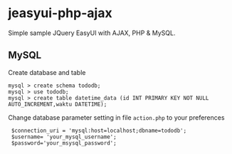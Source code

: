 jeasyui-php-ajax
================

Simple sample JQuery EasyUI with AJAX, PHP & MySQL.

MySQL
-----
Create database and table
```
mysql > create schema tododb;
mysql > use tododb;
mysql > create table datetime_data (id INT PRIMARY KEY NOT NULL AUTO_INCREMENT,waktu DATETIME);
```

Change database parameter setting in file `action.php` to your preferences

```
 $connection_uri = 'mysql:host=localhost;dbname=tododb';
 $username= 'your_mysql_username';
 $password='your_msysql_password';
```



